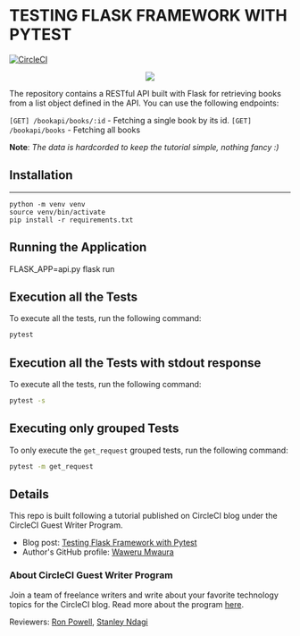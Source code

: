 # TESTING FLASK FRAMEWORK WITH PYTEST

[![CircleCI](https://circleci.com/gh/mwaz/testing-flask-framework-with-pytest.svg?style=svg)](https://circleci.com/gh/mwaz/testing-flask-framework-with-pytest)

<p align="center"><img src="https://avatars3.githubusercontent.com/u/59034516"></p>


The repository contains a RESTful API built with Flask for retrieving books from a list object defined in the API. You can use the following endpoints:

`[GET] /bookapi/books/:id` - Fetching a single book by its id.
`[GET] /bookapi/books` - Fetching all books

**Note**: <i> The data is hardcorded to keep the tutorial simple, nothing fancy :)</i>
## Installation
---
```shell
python -m venv venv
source venv/bin/activate
pip install -r requirements.txt
```
## Running the Application

FLASK_APP=api.py flask run

## Execution all the Tests
To execute all the tests, run the following command:

```bash
pytest 
```

## Execution all the Tests with stdout response
To execute all the tests, run the following command:

```bash
pytest -s
```

## Executing only grouped Tests
To only execute the `get_request` grouped tests, run the following command:

```bash
pytest -m get_request
```

## Details

This repo is built following a tutorial published on CircleCI blog under the CircleCI Guest Writer Program.

- Blog post: [Testing Flask Framework with Pytest][blog]
- Author's GitHub profile: [Waweru Mwaura][author]

### About CircleCI Guest Writer Program

Join a team of freelance writers and write about your favorite technology topics for the CircleCI blog. Read more about the program [here][gwp-program].

Reviewers: [Ron Powell][ron], [Stanley Ndagi][stan]


[blog]: https://circleci.com/blog/testing-flask-framework-with-pytest/
[author]: https://github.com/mwaz

[gwp-program]: https://circle.ci/3ahQxfu
[ron]: https://github.com/ronpowelljr
[stan]: https://github.com/NdagiStanley